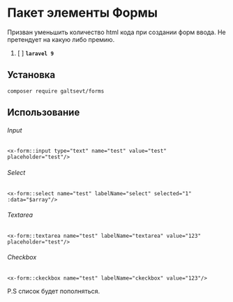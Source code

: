 # Пакет элементы Формы

Призван уменьшить количество html кода при создании форм ввода.
Не претендует на какую либо премию.
1. [ ] **`laravel 9`**

## Установка
`composer require galtsevt/forms`

## Использование

###### Input
`<x-form::input type="text" name="test" value="test" placeholder="test"/>`
###### Select
`<x-form::select name="test" labelName="select" selected="1" :data="$array"/>`
###### Textarea
`<x-form::textarea name="test" labelName="textarea" value="123" placeholder="test"/>`
###### Checkbox
`<x-form::ckeckbox name="test" labelName="ckeckbox" value="123"/>`

P.S список будет пополняться.
